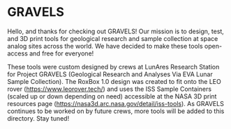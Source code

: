 # GRAVELS
Hello, and thanks for checking out GRAVELS! Our mission is to design, test, and 3D print tools for geological research and sample collection at space analog sites across the world. We have decided to make these tools open-access and free for everyone!

These tools were custom designed by crews at LunAres Research Station for Project GRAVELS (Geological Research and Analyses Via EVA Lunar Sample Collection). The RoxBox 1.0 design was created to fit onto the LEO rover (https://www.leorover.tech/) and uses the ISS Sample Containers (scaled up or down depending on need) accessible at the NASA 3D print resources page (https://nasa3d.arc.nasa.gov/detail/iss-tools). As GRAVELS continues to be worked on by future crews, more tools will be added to this directory. Stay tuned!
